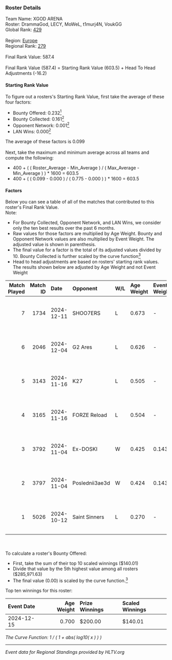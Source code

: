 ### Roster Details<br />
Team Name: XGOD ARENA<br />
Roster: DrammaGod, LECY, MoWeL, t1murj4N, VoukGG<br />
Global Rank: [429](../../standings_global_2025_02_28.md)<br />
<br />
Region: [Europe]( ../../standings_europe_2025_02_28.md)<br />
Regional Rank: [279]( ../../standings_europe_2025_02_28.md)<br />
<br />
Final Rank Value:  587.4<br />
<br />
Final Rank Value (587.4) = Starting Rank Value (603.5) + Head To Head Adjustments (-16.2)<br />

#### Starting Rank Value<br />
To figure out a rosters's Starting Rank Value, first take the average of these four factors:<br />
- Bounty Offered: 0.232[<sup>1</sup>](#table2)
- Bounty Collected: 0.161[<sup>2</sup>](#table1)
- Opponent Network: 0.001[<sup>2</sup>](#table1)
- LAN Wins: 0.000[<sup>2</sup>](#table1)

The average of these factors is 0.099<br />
<br />
Next, take the maximum and minimum average across all teams and compute the following:<br />
- 400 + ( ( Roster_Average - Min_Average ) / ( Max_Average - Min_Average ) ) * 1600 = 603.5
- 400 + ( ( 0.099 - 0.000 ) / ( 0.775 - 0.000 ) ) * 1600 = 603.5


#### Factors<br />
Below you can see a table of all of the matches that contributed to this roster's Final Rank Value.<br />
Note:<br />

- For Bounty Collected, Opponent Network, and LAN Wins, we consider only the ten best results over the past 6 months.
- Raw values for those factors are multiplied by Age Weight. Bounty and Opponent Network values are also multiplied by Event Weight. The adjusted value is shown in parenthesis.
- The final value for a factor is the total of its adjusted values divided by 10. Bounty Collected is further scaled by the curve function[<sup>3</sup>](#curveFunction)
- Head to head adjustments are based on rosters' starting rank values. The results shown below are adjusted by Age Weight and not Event Weight
<span id="table1"></span><br />


| Match Played | Match ID | Date       | Opponent       | W/L | Age Weight | Event Weight | Bounty Collected | Opponent Network | LAN Wins  | H2H Adj. | Roster                                        |
| -: | -: | :- | :- | :- | :- | :- | :- | :- | :- | -: | :- |
|            7 |     1734 | 2024-12-11 | SHOO7ERS       | L   | 0.673      | -            | -                | -                | -         |    -8.80 | DrammaGod, LECY, MoWeL, t1murj4N, VoukGG      |
|            6 |     2046 | 2024-12-04 | G2 Ares        | L   | 0.626      | -            | -                | -                | -         |    -6.74 | DrammaGod, LECY, MoWeL, t1murj4N, VoukGG      |
|            5 |     3143 | 2024-11-16 | K27            | L   | 0.505      | -            | -                | -                | -         |    -2.40 | bloody wolf, DrammaGod, LECY, MoWeL, t1murj4N |
|            4 |     3165 | 2024-11-16 | FORZE Reload   | L   | 0.504      | -            | -                | -                | -         |    -3.24 | bloody wolf, DrammaGod, LECY, MoWeL, t1murj4N |
|            3 |     3792 | 2024-11-04 | Ex-DOSKI       | W   | 0.425      | 0.143        | 0.000 (0.000)    | 0.021 (0.001)    | 0 (0.000) |     3.27 | bloody wolf, DrammaGod, LECY, MoWeL, t1murj4N |
|            2 |     3797 | 2024-11-04 | Poslednii3ae3d | W   | 0.424      | 0.143        | 0.001 (0.000)    | 0.111 (0.007)    | 0 (0.000) |     7.37 | bloody wolf, DrammaGod, LECY, MoWeL, t1murj4N |
|            1 |     5026 | 2024-10-12 | Saint Sinners  | L   | 0.270      | -            | -                | -                | -         |    -5.62 | bloody wolf, LECY, m1lzor, MoWeL, t1murj4N    |

<br />
<span id="table2"></span><br />
To calculate a roster's Bounty Offered:<br />

- First, take the sum of their top 10 scaled winnings ($140.01)
- Divide that value by the 5th highest value among all rosters ($285,971.63)
- The final value (0.00) is scaled by the curve function.[<sup>3</sup>](#curveFunction)

Top ten winnings for this roster:<br />

| Event Date | Age Weight | Prize Winnings | Scaled Winnings |
| :- | -: | :- | :- |
| 2024-12-15 |      0.700 | $200.00        | $140.01         |


<span id="curveFunction"></span>_The Curve Function: 1 / ( 1 + abs( log10( x ) ) )_<br />

---
_Event data for Regional Standings provided by HLTV.org_<br />
